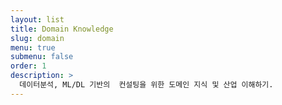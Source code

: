 ```yaml
---
layout: list
title: Domain Knowledge
slug: domain
menu: true
submenu: false
order: 1
description: >
  데이터분석, ML/DL 기반의  컨설팅을 위한 도메인 지식 및 산업 이해하기.
---
```

